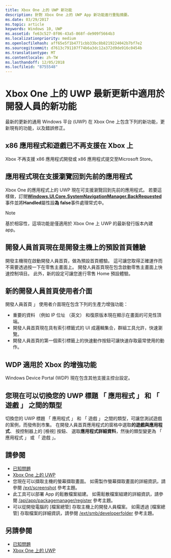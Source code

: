 ```yaml
---
title: Xbox One 上的 UWP 新功能
description: 針對 Xbox One 上的 UWP App 新功能進行重點摘要。
ms.date: 03/29/2017
ms.topic: article
keywords: Windows 10, UWP
ms.assetid: fe63c527-8f06-43a5-868f-de909f5664b3
ms.localizationpriority: medium
ms.openlocfilehash: aff65e5f1b4771cbb33bc8b8219224042b7bf7e2
ms.sourcegitcommit: d7613c791107f74b6a3dc12a372d9de916c0454b
ms.translationtype: MT
ms.contentlocale: zh-TW
ms.lasthandoff: 12/05/2018
ms.locfileid: "8755548"
---
```

# <a name="whats-new-for-developers-in-the-latest-update-of-uwp-on-xbox-one"></a>Xbox One 上的 UWP 最新更新中適用於開發人員的新功能

最新的更新的通用 Windows 平台 (UWP) 在 Xbox One 上包含下列的新功能，更新現有的功能，以及錯誤修正。

## <a name="x86-apps-and-games-are-no-longer-supported-on-xbox"></a>x86 應用程式和遊戲已不再支援在 Xbox 上  
Xbox 不再支援 x86 應用程式開發或 x86 應用程式提交至Microsoft Store。

## <a name="apps-can-now-support-navigating-back-to-the-previous-app"></a>應用程式現在支援瀏覽回到先前的應用程式 
Xbox One 的應用程式上的 UWP 現在可支援瀏覽回到先前的應用程式。 若要這樣做，訂閱[**Windows.UI.Core.SystemNavigationManager.BackRequested**](https://msdn.microsoft.com/library/windows/apps/dn893595)事件並將**Handled**屬性設**為 false**事件處理常式中。

> [!NOTE]
> 基於相容性，這項功能是僅適用於 Xbox One 上 UWP 的最新發行版本內建 app。 

## <a name="dev-home-is-now-the-default-home-experience-on-development-consoles"></a>開發人員首頁現在是開發主機上的預設首頁體驗
開發主機現在啟動開發人員首頁，做為預設首頁體驗。 這可讓您取得正確運作而不需要透過按一下在零售主畫面上。 開發人員首頁現在包含啟動零售主畫面上快速控制項目。 此外，新的設定可讓您進行零售 Home 預設體驗。 

## <a name="new-dev-home-user-interface"></a>新的開發人員首頁使用者介面
開發人員首頁 」 使用者介面現在包含下列的生產力增強功能：
 - 重要的資料 （例如 IP 位址 （英文） 和復原版本現在顯示在畫面的可見性頂端。 
 - 開發人員首頁現在具有索引標籤式的 UI 成邏輯集合，群組工具允許，快速瀏覽。
 - 開發人員首頁的第一個索引標籤上的快速動作按鈕可讓快速存取最常使用的動作。 

## <a name="wdp-for-xbox-enhancements"></a>WDP 適用於 Xbox 的增強功能
Windows Device Portal (WDP) 現在包含其他支援主控台設定。 

## <a name="you-can-now-switch-the-type-of-your-uwp-title-between-app-and-game"></a>您現在可以切換您的 UWP 標題 「 應用程式 」 和 「 遊戲 」 之間的類型
切換您的 UWP 標題 「 應用程式 」 和 「 遊戲 」 之間的類型，可讓您測試遊戲的案例，而發佈到市集。 在開發人員首頁應用程式的窗格中選取**的遊戲與應用程式**、 按控制器上的 [檢視] 按鈕、 選取**應用程式詳細資料**，然後的類型變更為 「 應用程式 」 或 「 遊戲 」。

## <a name="see-also"></a>請參閱
- [已知問題](known-issues.md)
- [Xbox One 上的 UWP](index.md)
 - 您現在可以擷取主機的螢幕擷取畫面。 如需製作螢幕擷取畫面的詳細資訊，請參閱 [/ext/screenshot](wdp-media-capture-api.md) 參考主題。
 - 此工具可以部署 App 的鬆散檔案組建。 如需鬆散檔案組建的詳細資訊，請參閱 [/api/app/packagemanager/register](wdp-loose-folder-register-api.md) 參考主題。
 - 可以從開發電腦的 [檔案總管] 存取主機上的開發人員檔案。 如需透過 [檔案總管] 存取檔案的詳細資訊，請參閱 [/ext/smb/developerfolder](wdp-smb-api.md) 參考主題。

## <a name="see-also"></a>另請參閱
- [已知問題](known-issues.md)
- [Xbox One 上的 UWP](index.md)
